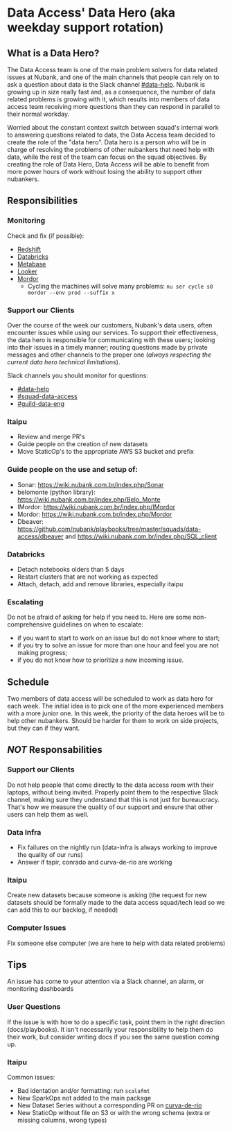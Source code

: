 # Data Access' Data Hero (aka weekday support rotation)

## What is a Data Hero?

The Data Access team is one of the main problem solvers for data related issues at Nubank, and one of the main channels that people can rely on to ask a question about data is the Slack channel [#data-help](https://nubank.slack.com/messages/C06F04CH1/). Nubank is growing up in size really fast and, as a consequence, the number of data related problems is growing with it, which results into members of data access team receiving more questions than they can respond in parallel to their normal workday. 

Worried about the constant context switch between squad's internal work to answering questions related to data, the Data Access team decided to create the role of the "data hero". Data hero is a person who will be in charge of resolving the problems of other nubankers that need help with data, while the rest of the team can focus on the squad objectives. By creating the role of Data Hero, Data Access will be able to benefit from more power hours of work without losing the ability to support other nubankers.

## Responsibilities

### Monitoring

Check and fix (if possible): 
 * [Redshift](https://console.aws.amazon.com/redshift/home?region=us-east-1#cluster-list:) 
 * [Databricks](https://nubank.cloud.databricks.com/#setting/clusters) 
 * [Metabase](https://console.aws.amazon.com/ec2/v2/home?region=us-east-1#Instances:search=metabase;sort=tag:Name)
 * [Looker](https://nubank.looker.com/admin)
 * [Mordor](https://console.aws.amazon.com/ec2/v2/home?region=sa-east-1#Instances:search=mordor;sort=tag:Name)
     * Cycling the machines will solve many problems: `nu ser cycle s0 mordor --env prod --suffix x`

### Support our Clients
Over the course of the week our customers, Nubank's data users, often encounter issues while using our services.
To support their effectiveness, the data hero is responsible for communicating with these users; looking into their issues in a timely manner; routing questions made by private messages and other channels to the proper one (_always respecting the current data hero technical limitations_).

Slack channels you should monitor for questions:

* [#data-help](https://nubank.slack.com/messages/C06F04CH1/)
* [#squad-data-access](https://nubank.slack.com/messages/C84FAS7L6/)
* [#guild-data-eng](https://nubank.slack.com/messages/C1SNEPL5P/)

### Itaipu

* Review and merge PR's
* Guide people on the creation of new datasets
* Move StaticOp's to the appropriate AWS S3 bucket and prefix

### Guide people on the use and setup of:
* Sonar: https://wiki.nubank.com.br/index.php/Sonar
* belomonte (python library): https://wiki.nubank.com.br/index.php/Belo_Monte
* IMordor: https://wiki.nubank.com.br/index.php/IMordor
* Mordor: https://wiki.nubank.com.br/index.php/Mordor
* Dbeaver: https://github.com/nubank/playbooks/tree/master/squads/data-access/dbeaver and https://wiki.nubank.com.br/index.php/SQL_client

### Databricks
* Detach notebooks olders than 5 days
* Restart clusters that are not working as expected
* Attach, detach, add and remove libraries, especially itaipu

### Escalating
Do not be afraid of asking for help if you need to. Here are some non-comprehensive guidelines on when to escalate:
* if you want to start to work on an issue but do not know where to start;
* if you try to solve an issue for more than one hour and feel you are not making progress;
* if you do not know how to prioritize a new incoming issue.

## Schedule

Two members of data access will be scheduled to work as data hero for each week. The initial idea is to pick one of the more experienced members with a more junior one. In this week, the priority of the data heroes will be to help other nubankers. Should be harder for them to work on side projects, but they can if they want.

## *NOT* Responsabilities

### Support our Clients

Do not help people that come directly to the data access room with their laptops, without being invited. Properly point them to the respective Slack channel, making sure they understand that this is not just for bureaucracy. That's how we measure the quality of our support and ensure that other users can help them as well.

### Data Infra

* Fix failures on the nightly run (data-infra is always working to improve the quality of our runs)
* Answer if tapir, conrado and curva-de-rio are working

### Itaipu

Create new datasets because someone is asking (the request for new datasets should be formally made to the data access squad/tech lead so we can add this to our backlog, if needed)

### Computer Issues

Fix someone else computer (we are here to help with data related problems)

## Tips

An issue has come to your attention via a Slack channel, an alarm, or monitoring dashboards

### User Questions
If the issue is with how to do a specific task, point them in the right direction (docs/playbooks). It isn't necessarily your responsibility to help them do their work, but consider writing docs if you see the same question coming up.

### Itaipu

Common issues:

* Bad identation and/or formatting: run `scalafmt`
* New SparkOps not added to the main package
* New Dataset Series without a corresponding PR on [curva-de-rio](https://github.com/nubank/curva-de-rio)
* New StaticOp without file on S3 or with the wrong schema (extra or missing columns, wrong types)


